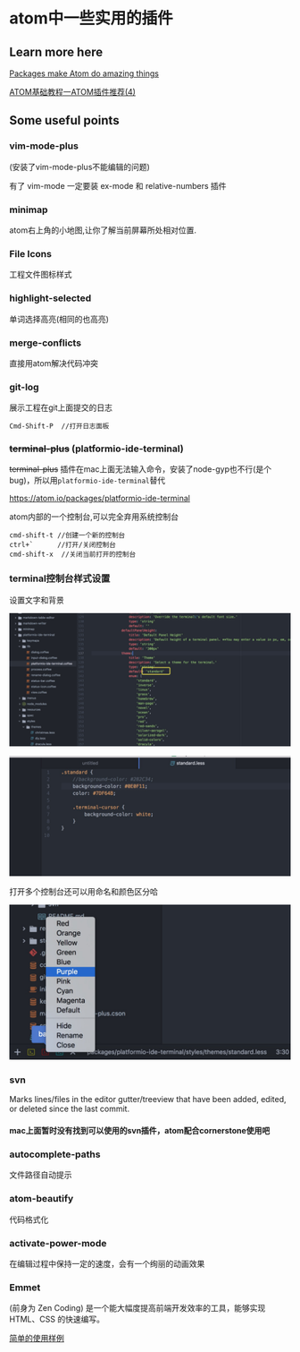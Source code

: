 # atom中一些实用的插件

## Learn more here

[Packages make Atom do amazing things](https://atom.io/packages)

[ATOM基础教程一ATOM插件推荐(4)](http://blog.csdn.net/zsl10/article/details/51822715)

## Some useful points

### vim-mode-plus

(安装了vim-mode-plus不能编辑的问题)

有了 vim-mode 一定要装 ex-mode 和 relative-numbers 插件

### minimap

atom右上角的小地图,让你了解当前屏幕所处相对位置.

### File Icons

工程文件图标样式

### highlight-selected

单词选择高亮(相同的也高亮)

### merge-conflicts

直接用atom解决代码冲突

### git-log

展示工程在git上面提交的日志

```
Cmd-Shift-P  //打开日志面板
```

### ~~terminal-plus~~ (platformio-ide-terminal)

~~terminal-plus~~ 插件在mac上面无法输入命令，安装了node-gyp也不行(是个bug)，所以用`platformio-ide-terminal`替代

<https://atom.io/packages/platformio-ide-terminal>

atom内部的一个控制台,可以完全弃用系统控制台

```
cmd-shift-t //创建一个新的控制台
ctrl+`      //打开/关闭控制台
cmd-shift-x  //关闭当前打开的控制台
```

### terminal控制台样式设置

设置文字和背景

![](../../static/images/tools/atom/terminal-style1.png)

![](../../static/images/tools/atom/terminal-style2.png)

打开多个控制台还可以用命名和颜色区分哈

![](../../static/images/tools/atom/terminal-style3.png)

### svn

Marks lines/files in the editor gutter/treeview that have been added, edited, or deleted since the last commit.

#### mac上面暂时没有找到可以使用的svn插件，atom配合cornerstone使用吧

### autocomplete-paths

文件路径自动提示

### atom-beautify

代码格式化

### activate-power-mode

在编辑过程中保持一定的速度，会有一个绚丽的动画效果

### Emmet

(前身为 Zen Coding) 是一个能大幅度提高前端开发效率的工具，能够实现 HTML、CSS 的快速编写。

[简单的使用样例](http://www.hangge.com/blog/cache/detail_1537.html)
